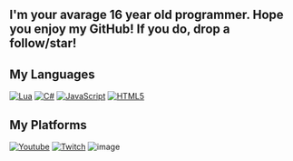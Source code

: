 ## I'm your avarage 16 year old programmer. Hope you enjoy my GitHub! If you do, drop a follow/star!


## My Languages
[![Lua](https://img.shields.io/badge/lua-%232C2D72.svg?style=for-the-badge&logo=lua&logoColor=white)](https://bit.ly/Lua-JaymeFM)
[![C#](https://img.shields.io/badge/c%23-%23239120.svg?style=for-the-badge&logo=c-sharp&logoColor=white)](https://bit.ly/3Ie3NWJ)
[![JavaScript](https://img.shields.io/badge/javascript-%23323330.svg?style=for-the-badge&logo=javascript&logoColor=%23F7DF1E)](https://bit.ly/JavaScript-JaymeFM)
[![HTML5](https://img.shields.io/badge/html5-%23E34F26.svg?style=for-the-badge&logo=html5&logoColor=white)](http://bit.ly/3RNumW6)

## My Platforms 
[![Youtube](https://img.shields.io/badge/YouTube-%23FF0000.svg?style=for-the-badge&logo=YouTube&logoColor=white)](https://www.youtube.com/jaymefm)
[![Twitch](https://img.shields.io/badge/Twitch-%239146FF.svg?style=for-the-badge&logo=Twitch&logoColor=white)](https://www.twitch.tv/jaymefm)
![image](https://user-images.githubusercontent.com/105801777/218153851-4f933e22-0d48-44a2-880e-997a1e93efe2.png)
